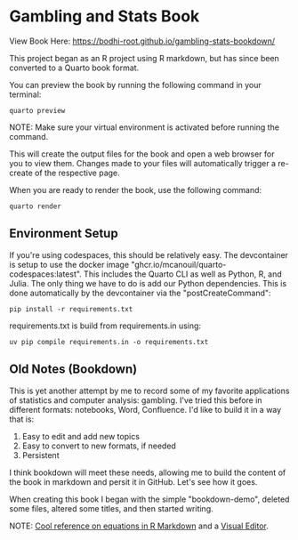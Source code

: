 # Gambling and Stats Book

View Book Here: https://bodhi-root.github.io/gambling-stats-bookdown/

This project began as an R project using R markdown, but has since been converted to a Quarto book format.

You can preview the book by running the following command in your terminal:

```
quarto preview
```

NOTE: Make sure your virtual environment is activated before running the command.

This will create the output files for the book and open a web browser for you to view them. Changes made to your files will automatically trigger a re-create of the respective page.

When you are ready to render the book, use the following command:

```
quarto render
```

## Environment Setup

If you're using codespaces, this should be relatively easy. The devcontainer is setup to use the docker image "ghcr.io/mcanouil/quarto-codespaces:latest". This includes the Quarto CLI as well as Python, R, and Julia. The only thing we have to do is add our Python dependencies. This is done automatically by the devcontainer via the "postCreateCommand":

```
pip install -r requirements.txt
```

requirements.txt is build from requirements.in using:

```
uv pip compile requirements.in -o requirements.txt
```

## Old Notes (Bookdown)

This is yet another attempt by me to record some of my favorite applications of statistics and computer analysis: gambling.  I've tried this before in different formats: notebooks, Word, Confluence.  I'd like to build it in a way that is:

1. Easy to edit and add new topics
2. Easy to convert to new formats, if needed
3. Persistent

I think bookdown will meet these needs, allowing me to build the content of the book in markdown and persit it in GitHub.  Let's see how it goes.

When creating this book I began with the simple "bookdown-demo", deleted some files, altered some titles, and then started writing.

NOTE: [Cool reference on equations in R Markdown](https://www.montana.edu/rotella/documents/502/MarkdownEqnExamples.Rmd) and a [Visual Editor](http://visualmatheditor.equatheque.net/VisualMathEditor.html).
